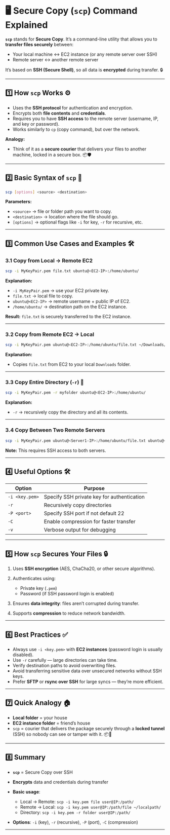 

# 🖥️ Secure Copy (`scp`) Command Explained

**`scp`** stands for **Secure Copy**. It’s a command-line utility that allows you to **transfer files securely** between:

* Your local machine ↔ EC2 instance (or any remote server over SSH)
* Remote server ↔ another remote server

It’s based on **SSH (Secure Shell)**, so all data is **encrypted** during transfer. 🔒

---

## 1️⃣ How `scp` Works ⚙️

* Uses the **SSH protocol** for authentication and encryption.
* Encrypts both **file contents** and **credentials**.
* Requires you to have **SSH access** to the remote server (username, IP, and key or password).
* Works similarly to `cp` (copy command), but over the network.

**Analogy:**

* Think of it as a **secure courier** that delivers your files to another machine, locked in a secure box. 📦🛡️

---

## 2️⃣ Basic Syntax of `scp` 📜

```bash
scp [options] <source> <destination>
```

**Parameters:**

* `<source>` → file or folder path you want to copy.
* `<destination>` → location where the file should go.
* `[options]` → optional flags like `-i` for key, `-r` for recursive, etc.

---

## 3️⃣ Common Use Cases and Examples 🛠️

### 3.1 Copy from Local → Remote EC2

```bash
scp -i MyKeyPair.pem file.txt ubuntu@<EC2-IP>:/home/ubuntu/
```

**Explanation:**

* `-i MyKeyPair.pem` → use your EC2 private key.
* `file.txt` → local file to copy.
* `ubuntu@<EC2-IP>` → remote username + public IP of EC2.
* `/home/ubuntu/` → destination path on the EC2 instance.

**Result:** `file.txt` is securely transferred to the EC2 instance.

---

### 3.2 Copy from Remote EC2 → Local

```bash
scp -i MyKeyPair.pem ubuntu@<EC2-IP>:/home/ubuntu/file.txt ~/Downloads/
```

**Explanation:**

* Copies `file.txt` from EC2 to your local `Downloads` folder.

---

### 3.3 Copy Entire Directory (`-r`) 🔄

```bash
scp -i MyKeyPair.pem -r myfolder ubuntu@<EC2-IP>:/home/ubuntu/
```

**Explanation:**

* `-r` → recursively copy the directory and all its contents.

---

### 3.4 Copy Between Two Remote Servers

```bash
scp -i MyKeyPair.pem ubuntu@<Server1-IP>:/home/ubuntu/file.txt ubuntu@<Server2-IP>:/home/ubuntu/
```

**Note:** This requires SSH access to both servers.

---

## 4️⃣ Useful Options 🛠️

| Option         | Purpose                                    |
| -------------- | ------------------------------------------ |
| `-i <key.pem>` | Specify SSH private key for authentication |
| `-r`           | Recursively copy directories               |
| `-P <port>`    | Specify SSH port if not default 22         |
| `-C`           | Enable compression for faster transfer     |
| `-v`           | Verbose output for debugging               |

---

## 5️⃣ How `scp` Secures Your Files 🔒

1. Uses **SSH encryption** (AES, ChaCha20, or other secure algorithms).
2. Authenticates using:

   * Private key (`.pem`)
   * Password (if SSH password login is enabled)
3. Ensures **data integrity**: files aren’t corrupted during transfer.
4. Supports **compression** to reduce network bandwidth.

---

## 6️⃣ Best Practices ✅

* Always use `-i <key.pem>` with **EC2 instances** (password login is usually disabled).
* Use `-r` carefully — large directories can take time.
* Verify destination paths to avoid overwriting files.
* Avoid transferring sensitive data over unsecured networks without SSH keys.
* Prefer **SFTP** or **rsync over SSH** for large syncs — they’re more efficient.

---

## 7️⃣ Quick Analogy 🏠

* **Local folder** = your house
* **EC2 instance folder** = friend’s house
* `scp` = courier that delivers the package securely through a **locked tunnel** (SSH) so nobody can see or tamper with it. 📦🔐

---

## 8️⃣ Summary

* **`scp`** = Secure Copy over SSH
* **Encrypts** data and credentials during transfer
* **Basic usage**:

  * Local → Remote: `scp -i key.pem file user@IP:/path/`
  * Remote → Local: `scp -i key.pem user@IP:/path/file ~/localpath/`
  * Directory: `scp -i key.pem -r folder user@IP:/path/`
* **Options**: `-i` (key), `-r` (recursive), `-P` (port), `-C` (compression)

---